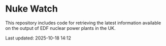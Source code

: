# Nuke Watch

This repository includes code for retrieving the latest information available on the output of EDF nuclear power plants in the UK.

Last updated: 2025-10-18 14:12